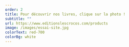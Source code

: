 ```yaml
---
order: 2
title: Pour découvrir nos livres, clique sur la photo !
subtitle: ""
url: https://www.editionslescrocos.com/products
image: /images/essai-site.jpg
colorText: red-700
colorBg: white
---
```


